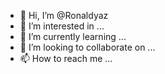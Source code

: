 - 👋 Hi, I’m @Ronaldyaz
- 👀 I’m interested in ...
- 🌱 I’m currently learning ...
- 💞️ I’m looking to collaborate on ...
- 📫 How to reach me ...

<!---
Ronaldyaz/Ronaldyaz is a ✨ special ✨ repository because its `README.md` (this file) appears on your GitHub profile.
You can click the Preview link to take a look at your changes.
--->
